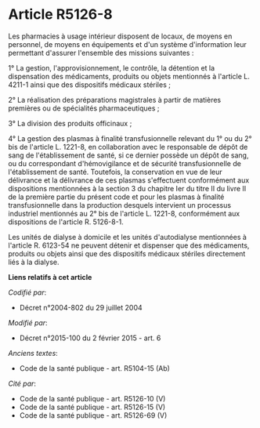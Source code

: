 # Article R5126-8

Les pharmacies à usage intérieur disposent de locaux, de moyens en personnel, de moyens en équipements et d'un système
d'information leur permettant d'assurer l'ensemble des missions suivantes :

1° La gestion, l'approvisionnement, le contrôle, la détention et la dispensation des médicaments, produits ou objets
mentionnés à l'article L. 4211-1 ainsi que des dispositifs médicaux stériles ;

2° La réalisation des préparations magistrales à partir de matières premières ou de spécialités pharmaceutiques ;

3° La division des produits officinaux ;

4° La gestion des plasmas à finalité transfusionnelle relevant du 1° ou du 2° bis de l'article L. 1221-8, en collaboration
avec le responsable de dépôt de sang de l'établissement de santé, si ce dernier possède un dépôt de sang, ou du correspondant
d'hémovigilance et de sécurité transfusionnelle de l'établissement de santé. Toutefois, la conservation en vue de leur
délivrance et la délivrance de ces plasmas s'effectuent conformément aux dispositions mentionnées à la section 3 du chapitre
Ier du titre II du livre II de la première partie du présent code et pour les plasmas à finalité transfusionnelle dans la
production desquels intervient un processus industriel mentionnés au 2° bis de l'article L. 1221-8, conformément aux
dispositions de l'article R. 5126-8-1. 

Les unités de dialyse à domicile et les unités d'autodialyse mentionnées à l'article R. 6123-54 ne peuvent détenir et
dispenser que des médicaments, produits ou objets ainsi que des dispositifs médicaux stériles directement liés à la dialyse.

**Liens relatifs à cet article**

_Codifié par_:

  - Décret n°2004-802 du 29 juillet 2004

_Modifié par_:

  - Décret n°2015-100 du 2 février 2015 - art. 6

_Anciens textes_:

  - Code de la santé publique - art. R5104-15 (Ab)

_Cité par_:

  - Code de la santé publique - art. R5126-10 (V)
  - Code de la santé publique - art. R5126-15 (V)
  - Code de la santé publique - art. R5126-69 (V)
